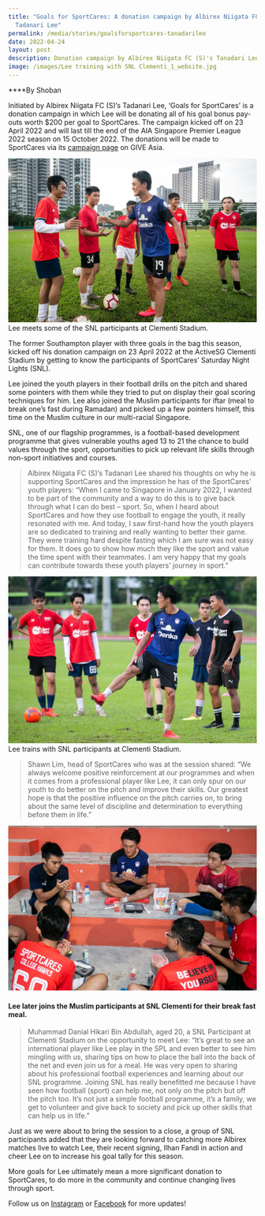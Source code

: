 ```yaml
---
title: "Goals for SportCares: A donation campaign by Albirex Niigata FC (S)'s
  Tadanari Lee"
permalink: /media/stories/goalsforsportcares-tanadarilee
date: 2022-04-24
layout: post
description: Donation campaign by Albirex Niigata FC (S)'s Tanadari Lee for SportCares
image: /images/Lee training with SNL Clementi_1_website.jpg
---
```

****By Shoban 

Initiated by Albirex Niigata FC (S)’s Tadanari Lee, ‘Goals for SportCares’ is a donation campaign in which Lee will be donating all of his goal bonus pay-outs worth $200 per goal to SportCares. The campaign kicked off on 23 April 2022 and will last till the end of the AIA Singapore Premier League 2022 season on 15 October 2022. The donations will be made to SportCares via its [campaign page](https://go.gov.sg/goalsforsportcares-campaignpage2022) on GIVE Asia.

![](/images/Lee%20training%20with%20SNL%20Clementi_1_website.jpg)
Lee meets some of the SNL participants at Clementi Stadium. 

The former Southampton player with three goals in the bag this season, kicked off his donation campaign on 23 April 2022 at the ActiveSG Clementi Stadium by getting to know the participants of SportCares’ Saturday Night Lights (SNL). 

Lee joined the youth players in their football drills on the pitch and shared some pointers with them while they tried to put on display their goal scoring techniques for him. Lee also joined the Muslim participants for iftar (meal to break one’s fast during Ramadan) and picked up a few pointers himself, this time on the Muslim culture in our multi-racial Singapore.

SNL, one of our flagship programmes, is a football-based development programme that gives vulnerable youths aged 13 to 21 the chance to build values through the sport, opportunities to pick up relevant life skills through non-sport initiatives and courses.

> Albirex Niigata FC (S)’s Tadanari Lee shared his thoughts on why he is supporting SportCares and the impression he has of the SportCares’ youth players: “When I came to Singapore in January 2022, I wanted to be part of the community and a way to do this is to give back through what I can do best – sport. So, when I heard about SportCares and how they use football to engage the youth, it really resonated with me. And today, I saw first-hand how the youth players are so dedicated to training and really wanting to better their game. They were training hard despite fasting which I am sure was not easy for them. It does go to show how much they like the sport and value the time spent with their teammates. I am very happy that my goals can contribute towards these youth players’ journey in sport.”

![](/images/Lee%20training%20with%20SNL%20Clementi_2_website.jpg)
Lee trains with SNL participants at Clementi Stadium. 

> Shawn Lim, head of SportCares who was at the session shared: “We always welcome positive reinforcement at our programmes and when it comes from a professional player like Lee, it can only spur on our youth to do better on the pitch and improve their skills. Our greatest hope is that the positive influence on the pitch carries on, to bring about the same level of discipline and determination to everything before them in life.”

![](/images/Itfar%20(break%20fast%20meal)%20with%20participants%20of%20SNL%20Clementi_website.jpg)
#### Lee later joins the Muslim participants at SNL Clementi for their break fast meal.

> Muhammad Danial Hikari Bin Abdullah, aged 20, a SNL Participant at Clementi Stadium on the opportunity to meet Lee: “It’s great to see an international player like Lee play in the SPL and even better to see him mingling with us, sharing tips on how to place the ball into the back of the net and even join us for a meal. He was very open to sharing about his professional football experiences and learning about our SNL programme. Joining SNL has really benefitted me because I have seen how football (sport) can help me, not only on the pitch but off the pitch too. It’s not just a simple football programme, it’s a family, we get to volunteer and give back to society and pick up other skills that can help us in life.”  

Just as we were about to bring the session to a close, a group of SNL participants added that they are looking forward to catching more Albirex matches live to watch Lee, their recent signing, Ilhan Fandi in action and cheer Lee on to increase his goal tally for this season. 

More goals for Lee ultimately mean a more significant donation to SportCares, to do more in the community and continue changing lives through sport.

Follow us on [Instagram](https://www.instagram.com/sportcares/) or [Facebook](https://www.facebook.com/SportCaresSG) for more updates!